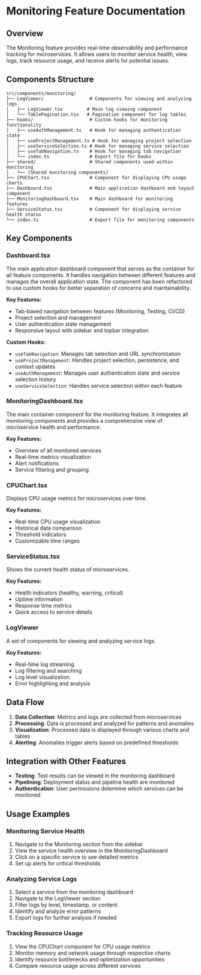 # Monitoring Feature Documentation

## Overview

The Monitoring feature provides real-time observability and performance tracking for microservices. It allows users to monitor service health, view logs, track resource usage, and receive alerts for potential issues.

## Components Structure

```
src/components/monitoring/
├── LogViewer/                 # Components for viewing and analyzing logs
│   ├── LogViewer.tsx         # Main log viewing component
│   └── TablePagination.tsx   # Pagination component for log tables
├── hooks/                     # Custom hooks for monitoring functionality
│   ├── useAuthManagement.ts   # Hook for managing authentication state
│   ├── useProjectManagement.ts # Hook for managing project selection
│   ├── useServiceSelection.ts # Hook for managing service selection
│   ├── useTabNavigation.ts    # Hook for managing tab navigation
│   └── index.ts               # Export file for hooks
├── shared/                    # Shared components used within monitoring
│   └── [Shared monitoring components]
├── CPUChart.tsx               # Component for displaying CPU usage charts
├── Dashboard.tsx              # Main application dashboard and layout component
├── MonitoringDashboard.tsx    # Main dashboard for monitoring features
├── ServiceStatus.tsx          # Component for displaying service health status
└── index.ts                   # Export file for monitoring components
```

## Key Components

### Dashboard.tsx

The main application dashboard component that serves as the container for all feature components. It handles navigation between different features and manages the overall application state. The component has been refactored to use custom hooks for better separation of concerns and maintainability.

**Key Features:**
- Tab-based navigation between features (Monitoring, Testing, CI/CD)
- Project selection and management
- User authentication state management
- Responsive layout with sidebar and topbar integration

**Custom Hooks:**
- `useTabNavigation`: Manages tab selection and URL synchronization
- `useProjectManagement`: Handles project selection, persistence, and context updates
- `useAuthManagement`: Manages user authentication state and service selection history
- `useServiceSelection`: Handles service selection within each feature

### MonitoringDashboard.tsx

The main container component for the monitoring feature. It integrates all monitoring components and provides a comprehensive view of microservice health and performance.

**Key Features:**
- Overview of all monitored services
- Real-time metrics visualization
- Alert notifications
- Service filtering and grouping

### CPUChart.tsx

Displays CPU usage metrics for microservices over time.

**Key Features:**
- Real-time CPU usage visualization
- Historical data comparison
- Threshold indicators
- Customizable time ranges

### ServiceStatus.tsx

Shows the current health status of microservices.

**Key Features:**
- Health indicators (healthy, warning, critical)
- Uptime information
- Response time metrics
- Quick access to service details

### LogViewer

A set of components for viewing and analyzing service logs.

**Key Features:**
- Real-time log streaming
- Log filtering and searching
- Log level visualization
- Error highlighting and analysis

## Data Flow

1. **Data Collection**: Metrics and logs are collected from microservices
2. **Processing**: Data is processed and analyzed for patterns and anomalies
3. **Visualization**: Processed data is displayed through various charts and tables
4. **Alerting**: Anomalies trigger alerts based on predefined thresholds

## Integration with Other Features

- **Testing**: Test results can be viewed in the monitoring dashboard
- **Pipelining**: Deployment status and pipeline health are monitored
- **Authentication**: User permissions determine which services can be monitored

## Usage Examples

### Monitoring Service Health

1. Navigate to the Monitoring section from the sidebar
2. View the service health overview in the MonitoringDashboard
3. Click on a specific service to see detailed metrics
4. Set up alerts for critical thresholds

### Analyzing Service Logs

1. Select a service from the monitoring dashboard
2. Navigate to the LogViewer section
3. Filter logs by level, timestamp, or content
4. Identify and analyze error patterns
5. Export logs for further analysis if needed

### Tracking Resource Usage

1. View the CPUChart component for CPU usage metrics
2. Monitor memory and network usage through respective charts
3. Identify resource bottlenecks and optimization opportunities
4. Compare resource usage across different services
